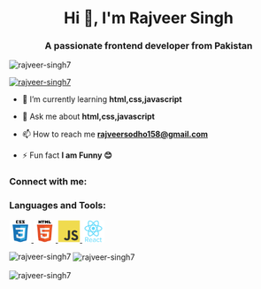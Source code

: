 <h1 align="center">Hi 👋, I'm Rajveer Singh</h1>
<h3 align="center">A passionate frontend developer from Pakistan</h3>

<p align="left"> <img src="https://komarev.com/ghpvc/?username=rajveer-singh7&label=Profile%20views&color=0e75b6&style=flat" alt="rajveer-singh7" /> </p>

<p align="left"> <a href="https://github.com/ryo-ma/github-profile-trophy"><img src="https://github-profile-trophy.vercel.app/?username=rajveer-singh7" alt="rajveer-singh7" /></a> </p>

- 🌱 I’m currently learning **html,css,javascript**

- 💬 Ask me about **html,css,javascript**

- 📫 How to reach me **rajveersodho158@gmail.com**

- ⚡ Fun fact **I am Funny 😊**

<h3 align="left">Connect with me:</h3>
<p align="left">
</p>

<h3 align="left">Languages and Tools:</h3>
<p align="left"> <a href="https://www.w3schools.com/css/" target="_blank" rel="noreferrer"> <img src="https://raw.githubusercontent.com/devicons/devicon/master/icons/css3/css3-original-wordmark.svg" alt="css3" width="40" height="40"/> </a> <a href="https://www.w3.org/html/" target="_blank" rel="noreferrer"> <img src="https://raw.githubusercontent.com/devicons/devicon/master/icons/html5/html5-original-wordmark.svg" alt="html5" width="40" height="40"/> </a> <a href="https://developer.mozilla.org/en-US/docs/Web/JavaScript" target="_blank" rel="noreferrer"> <img src="https://raw.githubusercontent.com/devicons/devicon/master/icons/javascript/javascript-original.svg" alt="javascript" width="40" height="40"/> </a> <a href="https://reactjs.org/" target="_blank" rel="noreferrer"> <img src="https://raw.githubusercontent.com/devicons/devicon/master/icons/react/react-original-wordmark.svg" alt="react" width="40" height="40"/> </a> </p>

<p><img align="left" src="https://github-readme-stats.vercel.app/api/top-langs?username=rajveer-singh7&show_icons=true&locale=en&layout=compact" alt="rajveer-singh7" /></p>

<p>&nbsp;<img align="center" src="https://github-readme-stats.vercel.app/api?username=rajveer-singh7&show_icons=true&locale=en" alt="rajveer-singh7" /></p>

<p><img align="center" src="https://github-readme-streak-stats.herokuapp.com/?user=rajveer-singh7&" alt="rajveer-singh7" /></p>
